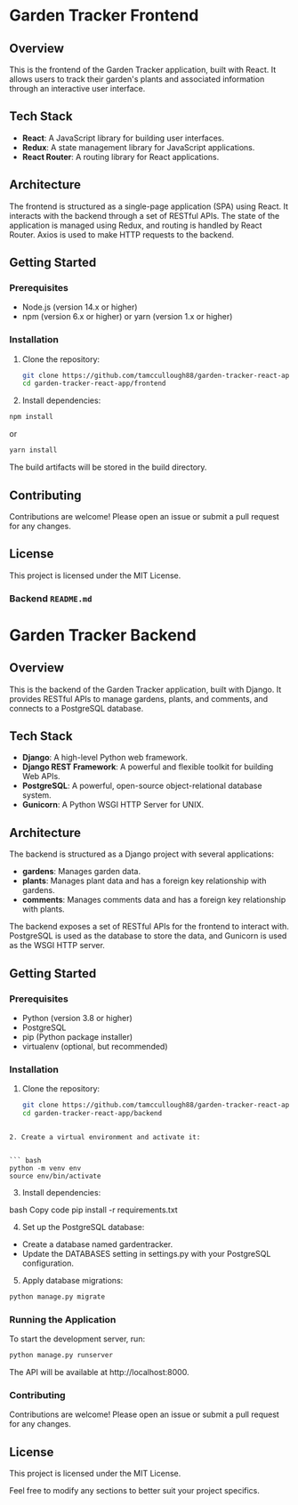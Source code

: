 # Garden Tracker Frontend

## Overview

This is the frontend of the Garden Tracker application, built with React. It allows users to track their garden's plants and associated information through an interactive user interface.

## Tech Stack

- **React**: A JavaScript library for building user interfaces.
- **Redux**: A state management library for JavaScript applications.
- **React Router**: A routing library for React applications.

## Architecture

The frontend is structured as a single-page application (SPA) using React. It interacts with the backend through a set of RESTful APIs. The state of the application is managed using Redux, and routing is handled by React Router. Axios is used to make HTTP requests to the backend.

## Getting Started

### Prerequisites

- Node.js (version 14.x or higher)
- npm (version 6.x or higher) or yarn (version 1.x or higher)

### Installation

1. Clone the repository:

   ```bash
   git clone https://github.com/tamccullough88/garden-tracker-react-app.git
   cd garden-tracker-react-app/frontend
   ```

2. Install dependencies:

  ```bash
  npm install
  ```

  or

  ```bash
  yarn install
  ```

The build artifacts will be stored in the build directory.


## Contributing
Contributions are welcome! Please open an issue or submit a pull request for any changes.


## License
This project is licensed under the MIT License.


### Backend `README.md`


# Garden Tracker Backend

## Overview

This is the backend of the Garden Tracker application, built with Django. It provides RESTful APIs to manage gardens, plants, and comments, and connects to a PostgreSQL database.

## Tech Stack

- **Django**: A high-level Python web framework.
- **Django REST Framework**: A powerful and flexible toolkit for building Web APIs.
- **PostgreSQL**: A powerful, open-source object-relational database system.
- **Gunicorn**: A Python WSGI HTTP Server for UNIX.

## Architecture

The backend is structured as a Django project with several applications:
- **gardens**: Manages garden data.
- **plants**: Manages plant data and has a foreign key relationship with gardens.
- **comments**: Manages comments data and has a foreign key relationship with plants.

The backend exposes a set of RESTful APIs for the frontend to interact with. PostgreSQL is used as the database to store the data, and Gunicorn is used as the WSGI HTTP server.

## Getting Started

### Prerequisites

- Python (version 3.8 or higher)
- PostgreSQL
- pip (Python package installer)
- virtualenv (optional, but recommended)

### Installation

1. Clone the repository:

   ````bash
   git clone https://github.com/tamccullough88/garden-tracker-react-app.git
   cd garden-tracker-react-app/backend
  ```

2. Create a virtual environment and activate it:


  ``` bash
  python -m venv env
  source env/bin/activate
  ```

3. Install dependencies:

  bash
  Copy code
  pip install -r requirements.txt

4. Set up the PostgreSQL database:

- Create a database named gardentracker.
- Update the DATABASES setting in settings.py with your PostgreSQL configuration.

5. Apply database migrations:

```bash
python manage.py migrate
```

### Running the Application
To start the development server, run:

```bash
python manage.py runserver
```
The API will be available at http://localhost:8000.

### Contributing
Contributions are welcome! Please open an issue or submit a pull request for any changes.

## License
This project is licensed under the MIT License.


Feel free to modify any sections to better suit your project specifics.













